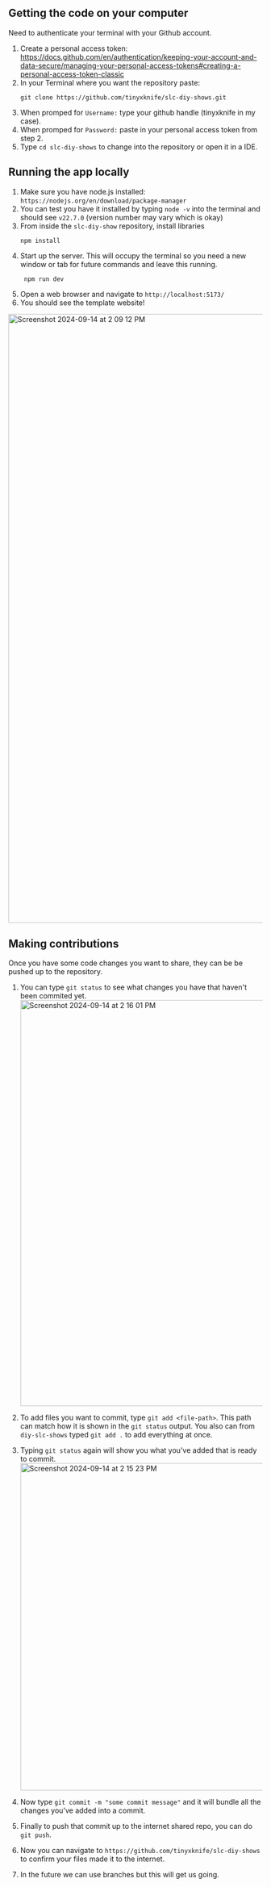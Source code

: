 ## Getting the code on your computer

Need to authenticate your terminal with your Github account.
1. Create a personal access token: https://docs.github.com/en/authentication/keeping-your-account-and-data-secure/managing-your-personal-access-tokens#creating-a-personal-access-token-classic
2. In your Terminal where you want the repository paste:
   ```
   git clone https://github.com/tinyxknife/slc-diy-shows.git
   ```
3. When promped for `Username:` type your github handle (tinyxknife in my case).
4. When promped for `Password:` paste in your personal access token from step 2.
5. Type `cd slc-diy-shows` to change into the repository or open it in a IDE.

## Running the app locally

1. Make sure you have node.js installed: `https://nodejs.org/en/download/package-manager`
2. You can test you have it installed by typing `node -v` into the terminal and should see `v22.7.0` (version number may vary which is okay)
3. From inside the `slc-diy-show` repository, install libraries
   ```
   npm install
   ```
4. Start up the server. This will occupy the terminal so you need a new window or tab for future commands and leave this running.
   ```
    npm run dev
   ```
5. Open a web browser and navigate to `http://localhost:5173/`
6. You should see the template website!
  <img width="1207" alt="Screenshot 2024-09-14 at 2 09 12 PM" src="https://github.com/user-attachments/assets/a58ae6d4-4780-4632-83a3-4aea429cc7e5">

## Making contributions

Once you have some code changes you want to share, they can be be pushed up to the repository.
1. You can type `git status` to see what changes you have that haven't been commited yet.
    <img width="805" alt="Screenshot 2024-09-14 at 2 16 01 PM" src="https://github.com/user-attachments/assets/dde63a38-5a88-462e-a50b-988775ce4671">
  
2. To add files you want to commit, type `git add <file-path>`. This path can match how it is shown in the `git status` output. You also can from `diy-slc-shows` typed `git add .` to add everything at once.
3. Typing `git status` again will show you what you've added that is ready to commit.
   <img width="649" alt="Screenshot 2024-09-14 at 2 15 23 PM" src="https://github.com/user-attachments/assets/9d282987-da46-478b-894d-713a5c3ba831">
   
4. Now type `git commit -m "some commit message"` and it will bundle all the changes you've added into a commit.
5. Finally to push that commit up to the internet shared repo, you can do `git push`.
6. Now you can navigate to `https://github.com/tinyxknife/slc-diy-shows` to confirm your files made it to the internet.
7. In the future we can use branches but this will get us going.

